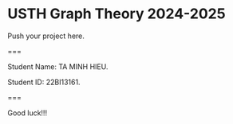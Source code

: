 # USTH Graph Theory 2024-2025

Push your project here.

===

Student Name: TA MINH HIEU.

Student ID: 22BI13161.

===

Good luck!!!